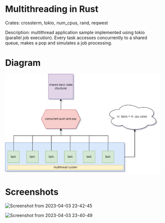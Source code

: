 # Multithreading in Rust
Crates: crossterm, tokio, num_cpus, rand, reqwest

Description: multithread application sample implemented using tokio (parallel job execution). Every task accesses concurrently to a shared queue, makes a pop and simulates a job processing. 


# Diagram
![multithread](multithread.png)


# Screenshots

![Screenshot from 2023-04-03 23-42-45](https://user-images.githubusercontent.com/6343630/229634195-96923f58-79b3-4814-8ee2-fbb73b45da89.png)

![Screenshot from 2023-04-03 23-40-49](https://user-images.githubusercontent.com/6343630/229634234-85164d2e-4bd9-4ea8-836b-0997f373319e.png)

